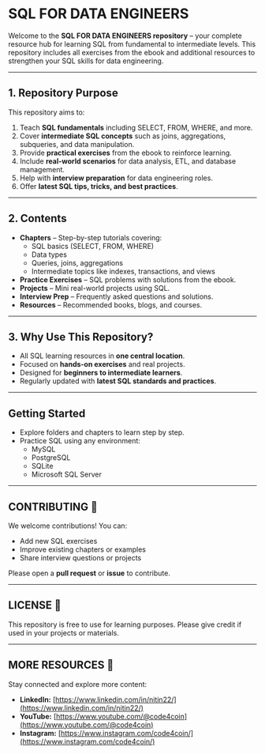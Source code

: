 # SQL FOR DATA ENGINEERS

Welcome to the **SQL FOR DATA ENGINEERS repository** – your complete resource hub for learning SQL from fundamental to intermediate levels. This repository includes all exercises from the ebook and additional resources to strengthen your SQL skills for data engineering.

---

## 1. Repository Purpose

This repository aims to:

1. Teach **SQL fundamentals** including SELECT, FROM, WHERE, and more.
2. Cover **intermediate SQL concepts** such as joins, aggregations, subqueries, and data manipulation.
3. Provide **practical exercises** from the ebook to reinforce learning.
4. Include **real-world scenarios** for data analysis, ETL, and database management.
5. Help with **interview preparation** for data engineering roles.
6. Offer **latest SQL tips, tricks, and best practices**.

---

## 2. Contents

- **Chapters** – Step-by-step tutorials covering:
  - SQL basics (SELECT, FROM, WHERE)
  - Data types
  - Queries, joins, aggregations
  - Intermediate topics like indexes, transactions, and views
- **Practice Exercises** – SQL problems with solutions from the ebook.
- **Projects** – Mini real-world projects using SQL.
- **Interview Prep** – Frequently asked questions and solutions.
- **Resources** – Recommended books, blogs, and courses.

---

## 3. Why Use This Repository?

- All SQL learning resources in **one central location**.
- Focused on **hands-on exercises** and real projects.
- Designed for **beginners to intermediate learners**.
- Regularly updated with **latest SQL standards and practices**.

---

## **Getting Started**

- Explore folders and chapters to learn step by step.
- Practice SQL using any environment:
  - MySQL
  - PostgreSQL
  - SQLite
  - Microsoft SQL Server

---

## **CONTRIBUTING** 🤝

We welcome contributions! You can:

- Add new SQL exercises
- Improve existing chapters or examples
- Share interview questions or projects

Please open a **pull request** or **issue** to contribute.

---
## **LICENSE** 📄

This repository is free to use for learning purposes. Please give credit if used in your projects or materials.

---
## **MORE RESOURCES** 🔗

Stay connected and explore more content:

- **LinkedIn:** [https://www.linkedin.com/in/nitin22/](https://www.linkedin.com/in/nitin22/)
- **YouTube:** [https://www.youtube.com/@code4coin](https://www.youtube.com/@code4coin)
- **Instagram:** [https://www.instagram.com/code4coin/](https://www.instagram.com/code4coin/)
